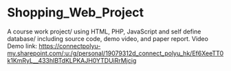 # Shopping_Web_Project
A course work project/ using HTML, PHP, JavaScript and self define database/ including source code, demo video, and paper report. 
Video Demo link: https://connectpolyu-my.sharepoint.com/:u:/g/personal/19079312d_connect_polyu_hk/Ef6XeeTT0k1KmRyL__433hIBTdKLPKAJH0YTDUiRrMjcig

